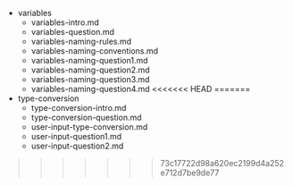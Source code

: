 - variables
	- variables-intro.md	
	- variables-question.md	
	- variables-naming-rules.md	
	- variables-naming-conventions.md	
	- variables-naming-question1.md	
	- variables-naming-question2.md	
	- variables-naming-question3.md	
	- variables-naming-question4.md	
<<<<<<< HEAD
=======
- type-conversion
	- type-conversion-intro.md	
	- type-conversion-question.md	
	- user-input-type-conversion.md	
	- user-input-question1.md	
	- user-input-question2.md
>>>>>>> 73c17722d98a620ec2199d4a252e712d7be9de77
